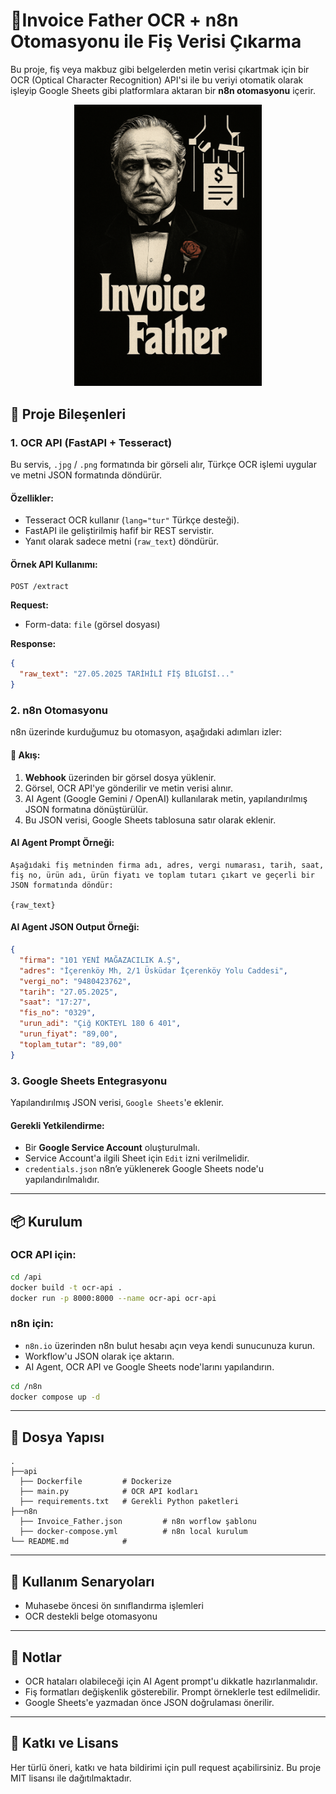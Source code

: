 # 🧠Invoice Father OCR + n8n Otomasyonu ile Fiş Verisi Çıkarma

Bu proje, fiş veya makbuz gibi belgelerden metin verisi çıkartmak için bir OCR (Optical Character Recognition) API'si ile bu veriyi otomatik olarak işleyip Google Sheets gibi platformlara aktaran bir **n8n otomasyonu** içerir.

<div style="text-align: center;">
<img src="invoice-father.png" alt="invoice father" width="300" />
</div>

## 🔧 Proje Bileşenleri

### 1. OCR API (FastAPI + Tesseract)

Bu servis, `.jpg` / `.png` formatında bir görseli alır, Türkçe OCR işlemi uygular ve metni JSON formatında döndürür.

#### Özellikler:

- Tesseract OCR kullanır (`lang="tur"` Türkçe desteği).
- FastAPI ile geliştirilmiş hafif bir REST servistir.
- Yanıt olarak sadece metni (`raw_text`) döndürür.

#### Örnek API Kullanımı:

```http
POST /extract
```

**Request:**

- Form-data: `file` (görsel dosyası)

**Response:**

```json
{
  "raw_text": "27.05.2025 TARİHİLİ FİŞ BİLGİSİ..."
}
```

### 2. n8n Otomasyonu

n8n üzerinde kurduğumuz bu otomasyon, aşağıdaki adımları izler:

#### 🔄 Akış:

1. **Webhook** üzerinden bir görsel dosya yüklenir.
2. Görsel, OCR API'ye gönderilir ve metin verisi alınır.
3. AI Agent (Google Gemini / OpenAI) kullanılarak metin, yapılandırılmış JSON formatına dönüştürülür.
4. Bu JSON verisi, Google Sheets tablosuna satır olarak eklenir.

#### AI Agent Prompt Örneği:

```text
Aşağıdaki fiş metninden firma adı, adres, vergi numarası, tarih, saat, fiş no, ürün adı, ürün fiyatı ve toplam tutarı çıkart ve geçerli bir JSON formatında döndür:

{raw_text}
```

#### AI Agent JSON Output Örneği:

```json
{
  "firma": "101 YENİ MAĞAZACILIK A.Ş",
  "adres": "İçerenköy Mh, 2/1 Üsküdar İçerenköy Yolu Caddesi",
  "vergi_no": "9480423762",
  "tarih": "27.05.2025",
  "saat": "17:27",
  "fis_no": "0329",
  "urun_adi": "Çiğ KOKTEYL 180 6 401",
  "urun_fiyat": "89,00",
  "toplam_tutar": "89,00"
}
```

### 3. Google Sheets Entegrasyonu

Yapılandırılmış JSON verisi, `Google Sheets`'e eklenir.

#### Gerekli Yetkilendirme:

- Bir **Google Service Account** oluşturulmalı.
- Service Account'a ilgili Sheet için `Edit` izni verilmelidir.
- `credentials.json` n8n’e yüklenerek Google Sheets node'u yapılandırılmalıdır.

---

## 📦 Kurulum

### OCR API için:

```bash
cd /api
docker build -t ocr-api .
docker run -p 8000:8000 --name ocr-api ocr-api
```

### n8n için:

- `n8n.io` üzerinden n8n bulut hesabı açın veya kendi sunucunuza kurun.
- Workflow'u JSON olarak içe aktarın.
- AI Agent, OCR API ve Google Sheets node'larını yapılandırın.

```bash
cd /n8n
docker compose up -d
```

---

## 📁 Dosya Yapısı

```plaintext
.
├──api
  ├── Dockerfile         # Dockerize
  ├── main.py            # OCR API kodları
  ├── requirements.txt   # Gerekli Python paketleri
├──n8n
  ├── Invoice_Father.json         # n8n worflow şablonu
  ├── docker-compose.yml          # n8n local kurulum
└── README.md            #
```

---

## 🧐 Kullanım Senaryoları

- Muhasebe öncesi ön sınıflandırma işlemleri
- OCR destekli belge otomasyonu

---

## 📌 Notlar

- OCR hataları olabileceği için AI Agent prompt'u dikkatle hazırlanmalıdır.
- Fiş formatları değişkenlik gösterebilir. Prompt örneklerle test edilmelidir.
- Google Sheets'e yazmadan önce JSON doğrulaması önerilir.

---

## 🤝 Katkı ve Lisans

Her türlü öneri, katkı ve hata bildirimi için pull request açabilirsiniz. Bu proje MIT lisansı ile dağıtılmaktadır.
